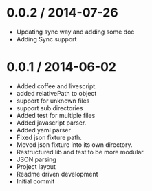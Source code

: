 
0.0.2 / 2014-07-26
==================

  * Updating sync way and adding some doc
  * Adding Sync support

0.0.1 / 2014-06-02
==================

  * Added coffee and livescript.
  * added relativePath to object
  * support for unknown files
  * support sub directories
  * Added test for multiple files
  * Added javascript parser.
  * Added yaml parser
  * Fixed json fixture path.
  * Moved json fixture into its own directory.
  * Restructured lib and test to be more modular.
  * JSON parsing
  * Project layout
  * Readme driven development
  * Initial commit
